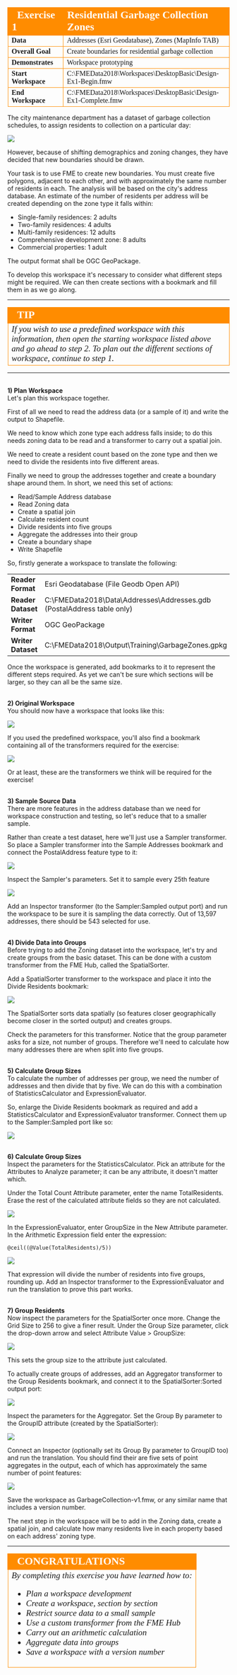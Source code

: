 <!--Exercise Section-->

<table style="border-spacing: 0px;border-collapse: collapse;font-family:serif">
<tr>
<td width=25% style="vertical-align:middle;background-color:darkorange;border: 2px solid darkorange">
<i class="fa fa-cogs fa-lg fa-pull-left fa-fw" style="color:white;padding-right: 12px;vertical-align:text-top"></i>
<span style="color:white;font-size:x-large;font-weight: bold">Exercise 1</span>
</td>
<td style="border: 2px solid darkorange;background-color:darkorange;color:white">
<span style="color:white;font-size:x-large;font-weight: bold">Residential Garbage Collection Zones</span>
</td>
</tr>

<tr>
<td style="border: 1px solid darkorange; font-weight: bold">Data</td>
<td style="border: 1px solid darkorange">Addresses (Esri Geodatabase), Zones (MapInfo TAB)</td>
</tr>

<tr>
<td style="border: 1px solid darkorange; font-weight: bold">Overall Goal</td>
<td style="border: 1px solid darkorange">Create boundaries for residential garbage collection</td>
</tr>

<tr>
<td style="border: 1px solid darkorange; font-weight: bold">Demonstrates</td>
<td style="border: 1px solid darkorange">Workspace prototyping</td>
</tr>

<tr>
<td style="border: 1px solid darkorange; font-weight: bold">Start Workspace</td>
<td style="border: 1px solid darkorange">C:\FMEData2018\Workspaces\DesktopBasic\Design-Ex1-Begin.fmw</td>
</tr>

<tr>
<td style="border: 1px solid darkorange; font-weight: bold">End Workspace</td>
<td style="border: 1px solid darkorange">C:\FMEData2018\Workspaces\DesktopBasic\Design-Ex1-Complete.fmw</td>
</tr>

</table>

The city maintenance department has a dataset of garbage collection schedules, to assign residents to collection on a particular day:

![](./Images/Img3.200.Ex1.ExistingZones.png)

However, because of shifting demographics and zoning changes, they have decided that new boundaries should be drawn. 

Your task is to use FME to create new boundaries. You must create five polygons, adjacent to each other, and with approximately the same number of residents in each. The analysis will be based on the city's address database. An estimate of the number of residents per address will be created depending on the zone type it falls within:

- Single-family residences: 2 adults
- Two-family residences: 4 adults
- Multi-family residences: 12 adults
- Comprehensive development zone: 8 adults
- Commercial properties: 1 adult

The output format shall be OGC GeoPackage.

To develop this workspace it's necessary to consider what different steps might be required. We can then create sections with a bookmark and fill them in as we go along.


---

<!--Tip Section--> 

<table style="border-spacing: 0px">
<tr>
<td style="vertical-align:middle;background-color:darkorange;border: 2px solid darkorange">
<i class="fa fa-info-circle fa-lg fa-pull-left fa-fw" style="color:white;padding-right: 12px;vertical-align:text-top"></i>
<span style="color:white;font-size:x-large;font-weight: bold;font-family:serif">TIP</span>
</td>
</tr>

<tr>
<td style="border: 1px solid darkorange">
<span style="font-family:serif; font-style:italic; font-size:larger">
If you wish to use a predefined workspace with this information, then open the starting workspace listed above and go ahead to step 2. To plan out the different sections of workspace, continue to step 1.</span>
</td>
</tr>
</table>

---

<br>**1) Plan Workspace**
<br>Let's plan this workspace together.

First of all we need to read the address data (or a sample of it) and write the output to Shapefile.

We need to know which zone type each address falls inside; to do this needs zoning data to be read and a transformer to carry out a spatial join.

We need to create a resident count based on the zone type and then we need to divide the residents into five different areas.

Finally we need to group the addresses together and create a boundary shape around them. In short, we need this set of actions:

- Read/Sample Address database
- Read Zoning data
- Create a spatial join
- Calculate resident count
- Divide residents into five groups
- Aggregate the addresses into their group
- Create a boundary shape
- Write Shapefile

So, firstly generate a workspace to translate the following: 

<table style="border: 0px">

<tr>
<td style="font-weight: bold">Reader Format</td>
<td style="">Esri Geodatabase (File Geodb Open API)</td>
</tr>

<tr>
<td style="font-weight: bold">Reader Dataset</td>
<td style="">C:\FMEData2018\Data\Addresses\Addresses.gdb (PostalAddress table only)</td>
</tr>

<tr>
<td style="font-weight: bold">Writer Format</td>
<td style="">OGC GeoPackage</td>
</tr>

<tr>
<td style="font-weight: bold">Writer Dataset</td>
<td style="">C:\FMEData2018\Output\Training\GarbageZones.gpkg</td>
</tr>

</table>

Once the workspace is generated, add bookmarks to it to represent the different steps required. As yet we can't be sure which sections will be larger, so they can all be the same size.


<br>**2) Original Workspace**
<br>You should now have a workspace that looks like this:

![](./Images/Img3.201.Ex1.StartingWorkspace.png)

If you used the predefined workspace, you'll also find a bookmark containing all of the transformers required for the exercise:

![](./Images/Img3.202.Ex1.RequiredTransformers.png)

Or at least, these are the transformers we think will be required for the exercise!


<br>**3) Sample Source Data**
<br>There are more features in the address database than we need for workspace construction and testing, so let's reduce that to a smaller sample.

Rather than create a test dataset, here we'll just use a Sampler transformer. So place a Sampler transformer into the Sample Addresses bookmark and connect the PostalAddress feature type to it:

![](./Images/Img3.203.Ex1.SamplerOnCanvas.png)

Inspect the Sampler's parameters. Set it to sample every 25th feature

![](./Images/Img3.204.Ex1.SamplerParams.png)

Add an Inspector transformer (to the Sampler:Sampled output port) and run the workspace to be sure it is sampling the data correctly. Out of 13,597 addresses, there should be 543 selected for use.


<br>**4) Divide Data into Groups**
<br>Before trying to add the Zoning dataset into the workspace, let's try and create groups from the basic dataset. This can be done with a custom transformer from the FME Hub, called the SpatialSorter.

Add a SpatialSorter transformer to the workspace and place it into the Divide Residents bookmark:

![](./Images/Img3.205.Ex1.SpatialSorterOnCanvas.png) 

The SpatialSorter sorts data spatially (so features closer geographically become closer in the sorted output) and creates groups.

Check the parameters for this transformer. Notice that the group parameter asks for a size, not number of groups. Therefore we'll need to calculate how many addresses there are when split into five groups.


<br>**5) Calculate Group Sizes**
<br>To calculate the number of addresses per group, we need the number of addresses and then divide that by five. We can do this with a combination of StatisticsCalculator and ExpressionEvaluator.

So, enlarge the Divide Residents bookmark as required and add a StatisticsCalculator and ExpressionEvaluator transformer. Connect them up to the Sampler:Sampled port like so:

![](./Images/Img3.206.Ex1.StatsExprOnCanvas.png)

 
<br>**6) Calculate Group Sizes**
<br>Inspect the parameters for the StatisticsCalculator. Pick an attribute for the Attributes to Analyze parameter; it can be any attribute, it doesn't matter which.

Under the Total Count Attribute parameter, enter the name TotalResidents. Erase the rest of the calculated attribute fields so they are not calculated.

![](./Images/Img3.207.Ex1.StatsCalcParams.png)

In the ExpressionEvaluator, enter GroupSize in the New Attribute parameter. In the Arithmetic Expression field enter the expression:

	@ceil((@Value(TotalResidents)/5))

![](./Images/Img3.208.Ex1.ExprEvalParams.png)

That expression will divide the number of residents into five groups, rounding up. Add an Inspector transformer to the ExpressionEvaluator and run the translation to prove this part works.


<br>**7) Group Residents**
<br>Now inspect the parameters for the SpatialSorter once more. Change the Grid Size to 256 to give a finer result. Under the Group Size parameter, click the drop-down arrow and select Attribute Value &gt; GroupSize:

![](./Images/Img3.209.Ex1.SpatialSorterParams.png)

This sets the group size to the attribute just calculated. 

To actually create groups of addresses, add an Aggregator transformer to the Group Residents bookmark, and connect it to the SpatialSorter:Sorted output port:

![](./Images/Img3.210.Ex1.AggregatorCanvas.png)

Inspect the parameters for the Aggregator. Set the Group By parameter to the GroupID attribute (created by the SpatialSorter):

![](./Images/Img3.211.Ex1.AggregatorParams.png)

Connect an Inspector (optionally set its Group By parameter to GroupID too) and run the translation. You should find their are five sets of point aggregates in the output, each of which has approximately the same number of point features:

![](./Images/Img3.212.Ex1.AggregatedResults.png)

Save the workspace as GarbageCollection-v1.fmw, or any similar name that includes a version number.

The next step in the workspace will be to add in the Zoning data, create a spatial join, and calculate how many residents live in each property based on each address' zoning type.

---

<!--Exercise Congratulations Section--> 

<table style="border-spacing: 0px">
<tr>
<td style="vertical-align:middle;background-color:darkorange;border: 2px solid darkorange">
<i class="fa fa-thumbs-o-up fa-lg fa-pull-left fa-fw" style="color:white;padding-right: 12px;vertical-align:text-top"></i>
<span style="color:white;font-size:x-large;font-weight: bold;font-family:serif">CONGRATULATIONS</span>
</td>
</tr>

<tr>
<td style="border: 1px solid darkorange">
<span style="font-family:serif; font-style:italic; font-size:larger">
By completing this exercise you have learned how to:
<br>
<ul><li>Plan a workspace development</li>
<li>Create a workspace, section by section</li>
<li>Restrict source data to a small sample</li>
<li>Use a custom transformer from the FME Hub</li>
<li>Carry out an arithmetic calculation</li>
<li>Aggregate data into groups</li>
<li>Save a workspace with a version number</li></ul>
</span>
</td>
</tr>
</table>
